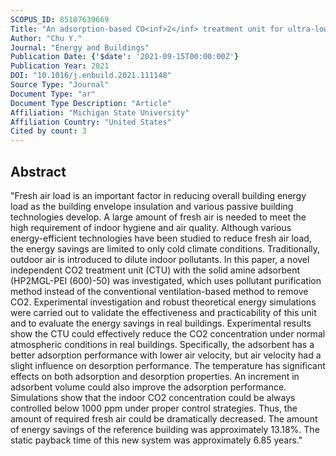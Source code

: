 ```yaml
---
SCOPUS_ID: 85107639669
Title: "An adsorption-based CO<inf>2</inf> treatment unit for ultra-low fresh air HVAC system using solid amine"
Author: "Chu Y."
Journal: "Energy and Buildings"
Publication Date: {'$date': '2021-09-15T00:00:00Z'}
Publication Year: 2021
DOI: "10.1016/j.enbuild.2021.111148"
Source Type: "Journal"
Document Type: "ar"
Document Type Description: "Article"
Affiliation: "Michigan State University"
Affiliation Country: "United States"
Cited by count: 3
---
```


## Abstract
"Fresh air load is an important factor in reducing overall building energy load as the building envelope insulation and various passive building technologies develop. A large amount of fresh air is needed to meet the high requirement of indoor hygiene and air quality. Although various energy-efficient technologies have been studied to reduce fresh air load, the energy savings are limited to only cold climate conditions. Traditionally, outdoor air is introduced to dilute indoor pollutants. In this paper, a novel independent CO2 treatment unit (CTU) with the solid amine adsorbent (HP2MGL-PEI (600)-50) was investigated, which uses pollutant purification method instead of the conventional ventilation-based method to remove CO2. Experimental investigation and robust theoretical energy simulations were carried out to validate the effectiveness and practicability of this unit and to evaluate the energy savings in real buildings. Experimental results show the CTU could effectively reduce the CO2 concentration under normal atmospheric conditions in real buildings. Specifically, the adsorbent has a better adsorption performance with lower air velocity, but air velocity had a slight influence on desorption performance. The temperature has significant effects on both adsorption and desorption properties. An increment in adsorbent volume could also improve the adsorption performance. Simulations show that the indoor CO2 concentration could be always controlled below 1000 ppm under proper control strategies. Thus, the amount of required fresh air could be dramatically decreased. The amount of energy savings of the reference building was approximately 13.18%. The static payback time of this new system was approximately 6.85 years."
